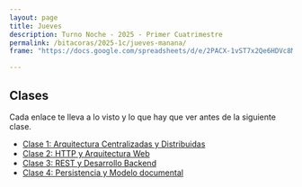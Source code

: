 ```yaml
---
layout: page
title: Jueves
description: Turno Noche - 2025 - Primer Cuatrimestre
permalink: /bitacoras/2025-1c/jueves-manana/
frame: "https://docs.google.com/spreadsheets/d/e/2PACX-1vST7x2Qe6HDVc8MnIx7uS2MUijOKrkAUTsCLPaVJAVXCt5X1vsOdUa-ZWcJx3FouMmsv3J023hE_tHJ/pubhtml?gid=0&single=true"

---
```


## Clases

Cada enlace te lleva a lo visto y lo que hay que ver antes de la siguiente clase.

- [Clase 1: Arquitectura Centralizadas y Distribuidas]({{site.baseurl}}/bitacoras/2025-1c/jueves-manana/clase-01)
- [Clase 2: HTTP y Arquitectura Web]({{site.baseurl}}/bitacoras/2025-1c/jueves-manana/clase-02)
- [Clase 3: REST y Desarrollo Backend]({{site.baseurl}}/bitacoras/2025-1c/jueves-manana/clase-03)
- [Clase 4: Persistencia y Modelo documental]({{site.baseurl}}/bitacoras/2025-1c/jueves-manana/clase-04)
